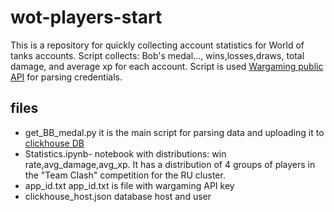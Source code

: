 # wot-players-start
This is a repository for quickly collecting account statistics for World of tanks accounts.
Script collects: Bob's medal..., wins,losses,draws, total damage, and average xp for each account.
Script is used [Wargaming public API](https://developers.wargaming.net/reference/) for parsing credentials.

## files
- get_BB_medal.py it is the main script for parsing data and uploading it to [clickhouse DB](http://yandex.ru/dev/clickhouse/)
- Statistics.ipynb- notebook with distributions:
  win rate,avg_damage,avg_xp. It has a distribution of 4 groups of players in the "Team Clash" competition for the RU cluster.
- app_id.txt app_id.txt is file with wargaming API key
- clickhouse_host.json database host and user 
